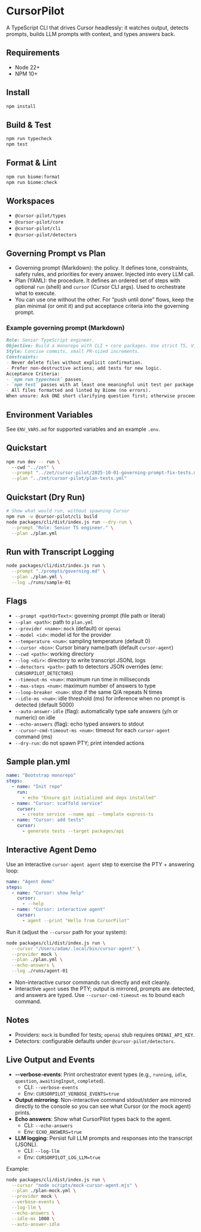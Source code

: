 # CursorPilot

A TypeScript CLI that drives Cursor headlessly: it watches output, detects prompts, builds LLM prompts with context, and types answers back.

## Requirements
- Node 22+
- NPM 10+

## Install
```bash
npm install
```

## Build & Test
```bash
npm run typecheck
npm test
```

## Format & Lint
```bash
npm run biome:format
npm run biome:check
```

## Workspaces
- `@cursor-pilot/types`
- `@cursor-pilot/core`
- `@cursor-pilot/cli`
- `@cursor-pilot/detectors`

## Governing Prompt vs Plan
- Governing prompt (Markdown): the policy. It defines tone, constraints, safety rules, and priorities for every answer. Injected into every LLM call.
- Plan (YAML): the procedure. It defines an ordered set of steps with optional `run` (shell) and `cursor` (Cursor CLI args). Used to orchestrate what to execute.
- You can use one without the other. For “push until done” flows, keep the plan minimal (or omit it) and put acceptance criteria into the governing prompt.

### Example governing prompt (Markdown)
```markdown
Role: Senior TypeScript engineer.
Objective: Build a monorepo with CLI + core packages. Use strict TS, Vitest, Biome.
Style: Concise commits, small PR-sized increments.
Constraints:
- Never delete files without explicit confirmation.
- Prefer non-destructive actions; add tests for new logic.
Acceptance Criteria:
- `npm run typecheck` passes.
- `npm test` passes with at least one meaningful unit test per package.
- All files formatted and linted by Biome (no errors).
When unsure: Ask ONE short clarifying question first; otherwise proceed.
```

## Environment Variables
See `ENV_VARS.md` for supported variables and an example `.env`.

## Quickstart

```bash
npm run dev -- run \  
  --cwd "../zet" \
  --prompt "../zet/cursor-pilot/2025-10-01-governing-prompt-fix-tests.md" \
  --plan "../zet/cursor-pilot/plan-tests.yml"
```

## Quickstart (Dry Run)
```bash
# Show what would run, without spawning Cursor
npm run -w @cursor-pilot/cli build
node packages/cli/dist/index.js run --dry-run \
  --prompt "Role: Senior TS engineer." \
  --plan ./plan.yml
```

## Run with Transcript Logging
```bash
node packages/cli/dist/index.js run \
  --prompt "./prompts/governing.md" \
  --plan ./plan.yml \
  --log ./runs/sample-01
```

## Flags
- `--prompt <pathOrText>`: governing prompt (file path or literal)
- `--plan <path>`: path to `plan.yml`
- `--provider <name>`: `mock` (default) or `openai`
- `--model <id>`: model id for the provider
- `--temperature <num>`: sampling temperature (default 0)
- `--cursor <bin>`: Cursor binary name/path (default `cursor-agent`)
- `--cwd <path>`: working directory
- `--log <dir>`: directory to write transcript JSONL logs
- `--detectors <path>`: path to detectors JSON overrides (env: `CURSORPILOT_DETECTORS`)
- `--timeout-ms <num>`: maximum run time in milliseconds
- `--max-steps <num>`: maximum number of answers to type
- `--loop-breaker <num>`: stop if the same Q/A repeats N times
- `--idle-ms <num>`: idle threshold (ms) for inference when no prompt is detected (default 5000)
- `--auto-answer-idle` (flag): automatically type safe answers (y/n or numeric) on idle
- `--echo-answers` (flag): echo typed answers to stdout
- `--cursor-cmd-timeout-ms <num>`: timeout for each `cursor-agent` command (ms)
- `--dry-run`: do not spawn PTY; print intended actions

## Sample plan.yml
```yaml
name: "Bootstrap monorepo"
steps:
  - name: "Init repo"
    run:
      - echo "Ensure git initialized and deps installed"
  - name: "Cursor: scaffold service"
    cursor:
      - create service --name api --template express-ts
  - name: "Cursor: add tests"
    cursor:
      - generate tests --target packages/api
```

## Interactive Agent Demo
Use an interactive `cursor-agent agent` step to exercise the PTY + answering loop:

```yaml
name: "Agent demo"
steps:
  - name: "Cursor: show help"
    cursor:
      - --help
  - name: "Cursor: interactive agent"
    cursor:
      - agent --print "Hello from CursorPilot"
```

Run it (adjust the `--cursor` path for your system):
```bash
node packages/cli/dist/index.js run \
  --cursor "/Users/adam/.local/bin/cursor-agent" \
  --provider mock \
  --plan ./plan.yml \
  --echo-answers \
  --log ./runs/agent-01
```

- Non-interactive cursor commands run directly and exit cleanly.
- Interactive `agent` uses the PTY; output is mirrored, prompts are detected, and answers are typed. Use `--cursor-cmd-timeout-ms` to bound each command.

## Notes
- Providers: `mock` is bundled for tests; `openai` stub requires `OPENAI_API_KEY`.
- Detectors: configurable defaults under `@cursor-pilot/detectors`.

## Live Output and Events

- **--verbose-events**: Print orchestrator event types (e.g., `running`, `idle`, `question`, `awaitingInput`, `completed`).
  - CLI: `--verbose-events`
  - Env: `CURSORPILOT_VERBOSE_EVENTS=true`
- **Output mirroring**: Non-interactive command stdout/stderr are mirrored directly to the console so you can see what Cursor (or the mock agent) prints.
- **Echo answers**: Show what CursorPilot types back to the agent.
  - CLI: `--echo-answers`
  - Env: `ECHO_ANSWERS=true`
- **LLM logging**: Persist full LLM prompts and responses into the transcript (JSONL).
  - CLI: `--log-llm`
  - Env: `CURSORPILOT_LOG_LLM=true`

Example:
```bash
node packages/cli/dist/index.js run \
  --cursor "node scripts/mock-cursor-agent.mjs" \
  --plan ./plan-mock.yml \
  --provider mock \
  --verbose-events \
  --log-llm \
  --echo-answers \
  --idle-ms 1000 \
  --auto-answer-idle
```
